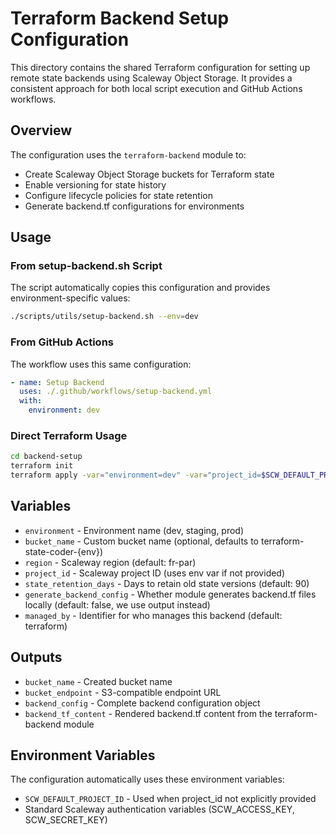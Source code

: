 # Terraform Backend Setup Configuration

This directory contains the shared Terraform configuration for setting up remote state backends using Scaleway Object Storage. It provides a consistent approach for both local script execution and GitHub Actions workflows.

## Overview

The configuration uses the `terraform-backend` module to:
- Create Scaleway Object Storage buckets for Terraform state
- Enable versioning for state history
- Configure lifecycle policies for state retention
- Generate backend.tf configurations for environments

## Usage

### From setup-backend.sh Script

The script automatically copies this configuration and provides environment-specific values:

```bash
./scripts/utils/setup-backend.sh --env=dev
```

### From GitHub Actions

The workflow uses this same configuration:

```yaml
- name: Setup Backend
  uses: ./.github/workflows/setup-backend.yml
  with:
    environment: dev
```

### Direct Terraform Usage

```bash
cd backend-setup
terraform init
terraform apply -var="environment=dev" -var="project_id=$SCW_DEFAULT_PROJECT_ID"
```

## Variables

- `environment` - Environment name (dev, staging, prod)
- `bucket_name` - Custom bucket name (optional, defaults to terraform-state-coder-{env})
- `region` - Scaleway region (default: fr-par)
- `project_id` - Scaleway project ID (uses env var if not provided)
- `state_retention_days` - Days to retain old state versions (default: 90)
- `generate_backend_config` - Whether module generates backend.tf files locally (default: false, we use output instead)
- `managed_by` - Identifier for who manages this backend (default: terraform)

## Outputs

- `bucket_name` - Created bucket name
- `bucket_endpoint` - S3-compatible endpoint URL
- `backend_config` - Complete backend configuration object
- `backend_tf_content` - Rendered backend.tf content from the terraform-backend module

## Environment Variables

The configuration automatically uses these environment variables:
- `SCW_DEFAULT_PROJECT_ID` - Used when project_id not explicitly provided
- Standard Scaleway authentication variables (SCW_ACCESS_KEY, SCW_SECRET_KEY)